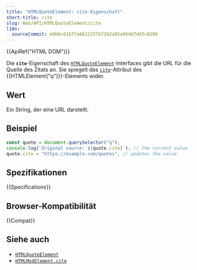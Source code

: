 ```yaml
---
title: "HTMLQuoteElement: cite-Eigenschaft"
short-title: cite
slug: Web/API/HTMLQuoteElement/cite
l10n:
  sourceCommit: e9b6cd1b7fa8612257b72b2a85a96dd7d45c0200
---
```


{{ApiRef("HTML DOM")}}

Die **`cite`**-Eigenschaft des [`HTMLQuoteElement`](/de/docs/Web/API/HTMLQuoteElement)-Interfaces gibt die URL für die Quelle des Zitats an. Sie spiegelt das [`cite`](/de/docs/Web/HTML/Reference/Elements/q#cite)-Attribut des {{HTMLElement("q")}}-Elements wider.

## Wert

Ein String, der eine URL darstellt.

## Beispiel

```js
const quote = document.querySelector("q");
console.log(`Original source: ${quote.cite}`); // the current value
quote.cite = "https://example.com/quotes"; // updates the value
```

## Spezifikationen

{{Specifications}}

## Browser-Kompatibilität

{{Compat}}

## Siehe auch

- [`HTMLQuoteElement`](/de/docs/Web/API/HTMLQuoteElement)
- [`HTMLModElement.cite`](/de/docs/Web/API/HTMLModElement/cite)
